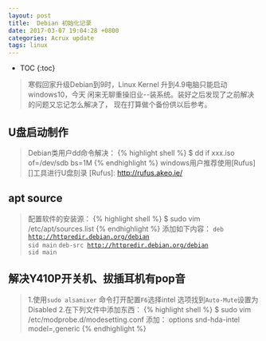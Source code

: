 ```yaml
---
layout: post
title:  Debian 初始化记录
date: 2017-03-07 19:04:28 +0800
categories: Acrux update
tags: linux  
---
```


* TOC
{:toc}

> 寒假回家升级Debian到9时，Linux Kernel 升到4.9电脑只能启动windows10，今天
闲来无聊重操旧业--装系统。装好之后发现了之前解决的问题又忘记怎么解决了，
现在打算做个备份供以后参考。

## U盘启动制作

> Debian类用户dd命令解决：
{% highlight shell %}
$ dd if xxx.iso of=/dev/sdb bs=1M
{% endhighlight %}
windows用户推荐使用[Rufus][]工具进行U盘刻录
[Rufus]: http://rufus.akeo.ie/

## apt source
> 配置软件的安装源：
{% highlight shell %}
$ sudo vim /etc/apt/sources.list
{% endhighlight %}
添加如下内容：
<code>deb http://httpredir.debian.org/debian sid main</code>
<code>deb-src http://httpredir.debian.org/debian sid main</code>

## 解决Y410P开关机、拔插耳机有pop音
> 1.使用<code>sudo alsamixer</code> 命令打开配置<code>F6</code>选择intel
选项找到<code>Auto-Mute</code>设置为Disabled
2.在下列文件中添加东西：
{% highlight shell %}
$ sudo vim /etc/modprobe.d/modesetting.conf
添加： options snd-hda-intel model=,generic
{% endhighlight %}
